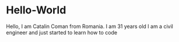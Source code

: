 # Hello-World
Hello, I am Catalin Coman from Romania.
I am 31 years old
I am a civil engineer and just started to learn how to code
